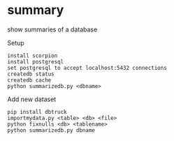 summary
=======

show summaries of a database


Setup

    install scorpion
    install postgresql
    set postgresql to accept localhost:5432 connections 
    createdb status
    createdb cache
    python summarizedb.py <dbname>


Add new dataset

    pip install dbtruck
    importmydata.py <table> <db> <file>
    python fixnulls <db> <tablename>
    python summarizedb.py dbname


